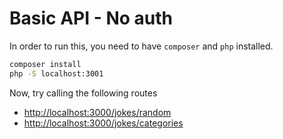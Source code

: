 # Basic API - No auth

In order to run this, you need to have `composer` and `php` installed.

````bash
composer install
php -S localhost:3001
````

Now, try calling the following routes

* [http://localhost:3000/jokes/random](http://localhost:3000/jokes/random)
* [http://localhost:3000/jokes/categories](http://localhost:3000/jokes/categories)


